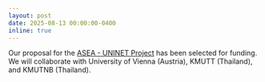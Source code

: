```yaml
---
layout: post
date: 2025-08-13 00:00:00-0400
inline: true
---
```


Our proposal for the [ASEA - UNINET Project](https://asea-uninet.org/scholarships-grants/project-support/) has been selected for funding. We will collaborate with University of Vienna (Austria), KMUTT (Thailand), and KMUTNB (Thailand).
